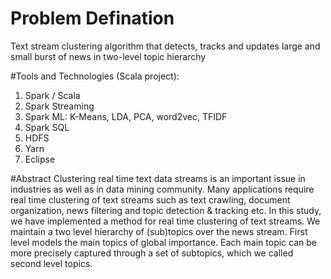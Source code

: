 # Problem Defination
Text stream clustering algorithm that detects, tracks and updates large and small burst of news in two-level topic hierarchy

#Tools and Technologies (Scala project):
  1. Spark / Scala 
  2. Spark Streaming
  3. Spark ML: K-Means, LDA, PCA, word2vec, TFIDF
  4. Spark SQL
  5. HDFS
  6. Yarn
  7. Eclipse

#Abstract
Clustering real time text data streams is an important issue in industries as well as in data mining community. Many applications require real time clustering of text streams such as text crawling, document organization, news filtering and topic detection & tracking etc. In this study, we have implemented a method for real time clustering of text streams. We maintain a two level hierarchy of (sub)topics over the news stream. First level models the main topics of global importance. Each main topic can be more precisely captured through a set of subtopics, which we called second level topics. 

